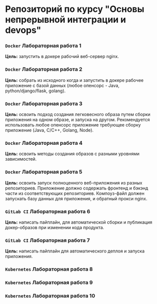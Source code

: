 # Репозиторий по курсу "Основы непрерывной интеграции и devops"

### `Docker` Лабораторная работа 1
**Цель:** запустить в докере рабочий веб-сервер nginx.

### `Docker` Лабораторная работа 2
**Цель:** собрать из исходного когда и запустить в докере рабочее приложение с базой данных (любое опенсорс - Java, python/django/flask, golang).

### `Docker` Лабораторная работа 3
**Цель:** освоить подход создания легковесного образа путем сборки приложения на одном образе, и запуска на другом. Рекомендуется использовать любое опенсорс приложение требующее сборку приложение (Java, C/C++, Golang, Node).

### `Docker` Лабораторная работа 4
**Цель:** освоить методы создания образов с разными уровнями зависимостей.

### `Docker` Лабораторная работа 5
**Цель:** освоить запуск полноценного веб-приложения из разных репозиториев. Приложение должно содержать фронтенд и бэкэнд части из соответствующих репозиториев. Компоуз-файл должен запускать базу данных для приложения, и обратный прокси nginx.

### `GitLab CI` Лабораторная работа 6
**Цель:** написать пайплайн, для автоматической сборки и публикация докер-образов при изменении кода продукта.

### `GitLab CI` Лабораторная работа 7
**Цель:** написать пайплайн для автоматического деплоя и запуска приложения.

### `Kubernetes` Лабораторная работа 8

### `Kubernetes` Лабораторная работа 9

### `Kubernetes` Лабораторная работа 10
